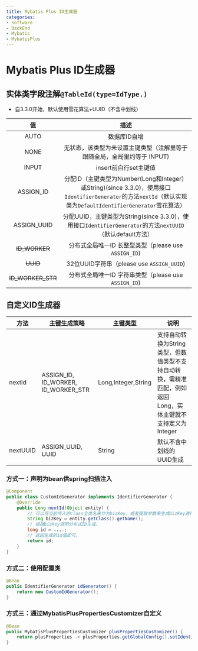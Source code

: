 ```yaml
---
title: Mybatis Plus ID生成器
categories:
- Software
- BackEnd
- Mybatis
- MybatisPlus
---
```

# Mybatis Plus ID生成器

## 实体类字段注解`@TableId(type=IdType.)`

- 自3.3.0开始，默认使用雪花算法+UUID（不含中划线）

|        值         |                             描述                             |
| :---------------: | :----------------------------------------------------------: |
|       AUTO        |                         数据库ID自增                         |
|       NONE        | 无状态，该类型为未设置主键类型（注解里等于跟随全局，全局里约等于 INPUT) |
|       INPUT       |                    insert前自行set主键值                     |
|     ASSIGN_ID     | 分配ID（主键类型为Number(Long和Integer）或String)(since 3.3.0)，使用接口`IdentifierGenerator`的方法`nextId`（默认实现类为`DefaultIdentifierGenerator`雪花算法） |
|    ASSIGN_UUID    | 分配UUID，主键类型为String(since 3.3.0)，使用接口`IdentifierGenerator`的方法`nextUUID`（默认default方法） |
|   ~~ID_WORKER~~   |     分布式全局唯一ID 长整型类型（please use `ASSIGN_ID`)      |
|     ~~UUID~~      |           32位UUID字符串（please use `ASSIGN_UUID`)           |
| ~~ID_WORKER_STR~~ |     分布式全局唯一ID 字符串类型（please use `ASSIGN_ID`)      |

## 自定义ID生成器

| 方法     | 主键生成策略                        | 主键类型            | 说明                                                         |
| -------- | ----------------------------------- | ------------------- | ------------------------------------------------------------ |
| nextId   | ASSIGN_ID, ID_WORKER, ID_WORKER_STR | Long,Integer,String | 支持自动转换为String类型，但数值类型不支持自动转换，需精准匹配，例如返回Long，实体主键就不支持定义为Integer |
| nextUUID | ASSIGN_UUID, UUID                   | String              | 默认不含中划线的UUID生成                                     |

### 方式一：声明为bean供spring扫描注入

```java
@Component
public class CustomIdGenerator implements IdentifierGenerator {
    @Override
    public Long nextId(Object entity) {
      	// 可以将当前传入的class全类名来作为bizKey，或者提取参数来生成bizKey进行分布式Id调用生成。
      	String bizKey = entity.getClass().getName();
        // 根据bizKey调用分布式ID生成。
        long id = ....;
      	// 返回生成的id值即可。
        return id;
    }
}
```

### 方式二：使用配置类

```java
@Bean
public IdentifierGenerator idGenerator() {
    return new CustomIdGenerator();
}
```

### 方式三：通过MybatisPlusPropertiesCustomizer自定义

```java
@Bean
public MybatisPlusPropertiesCustomizer plusPropertiesCustomizer() {
    return plusProperties -> plusProperties.getGlobalConfig().setIdentifierGenerator(new CustomIdGenerator());
}
```